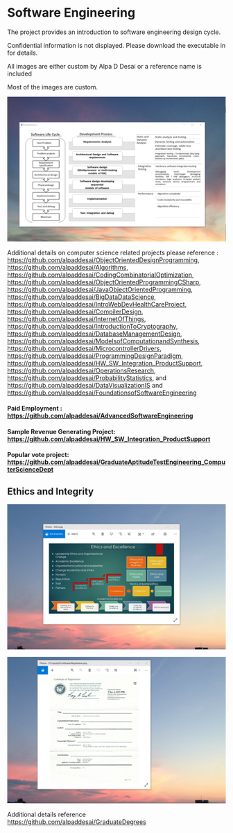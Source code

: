 # Software Engineering

The project provides an introduction to software engineering design cycle. 

Confidential information is not displayed. Please download the executable in for details. 

All images are either custom by Alpa D Desai or a reference name is included 

Most of the images are custom.

![image](SoftwareDevelopmentCycle.png)


Additional details on computer science related projects please reference : https://github.com/alpaddesai/ObjectOrientedDesignProgramming, https://github.com/alpaddesai/Algorithms, https://github.com/alpaddesai/CodingCombinatorialOptimization, https://github.com/alpaddesai/ObjectOrientedProgrammingCSharp, https://github.com/alpaddesai/JavaObjectOrientedProgramming, https://github.com/alpaddesai/BigDataDataScience, https://github.com/alpaddesai/IntroWebDevHealthCareProject, https://github.com/alpaddesai/CompilerDesign,  https://github.com/alpaddesai/InternetOfThings, https://github.com/alpaddesai/IntroductionToCryptography, https://github.com/alpaddesai/DatabaseManagementDesign, https://github.com/alpaddesai/ModelsofComputationandSynthesis, https://github.com/alpaddesai/MicrocontrollerDrivers, https://github.com/alpaddesai/ProgrammingDesignParadigm, https://github.com/alpaddesai/HW_SW_Integration_ProductSupport,  https://github.com/alpaddesai/OperationsResearch, https://github.com/alpaddesai/ProbabilityStatistics, and https://github.com/alpaddesai/DataVisualizationIS and https://github.com/alpaddesai/FoundationsofSoftwareEngineering 

#### Paid Employment : https://github.com/alpaddesai/AdvancedSoftwareEngineering
#### Sample Revenue Generating Project: https://github.com/alpaddesai/HW_SW_Integration_ProductSupport
#### Popular vote project: https://github.com/alpaddesai/GraduateAptitudeTestEngineering_ComputerScienceDept

## Ethics and Integrity
![image](EthicsandExcellence.png)

![image](USCopyrightCertificate.png)

Additional details reference https://github.com/alpaddesai/GraduateDegrees
